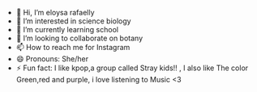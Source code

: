 - 👋 Hi, I’m eloysa rafaelly
- 👀 I’m interested in science biology
- 🌱 I’m currently learning school
- 💞️ I’m looking to collaborate on botany
- 📫 How to reach me for Instagram 
- 😄 Pronouns:  She/her
- ⚡ Fun fact: I like kpop,a group called Stray kids!! , I also like The color Green,red and purple, i love listening to Music <3

<!---
eloysarafaelly/eloysarafaelly is a ✨ special ✨ repository because its `README.md` (this file) appears on your GitHub profile.
You can click the Preview link to take a look at your changes.
--->
